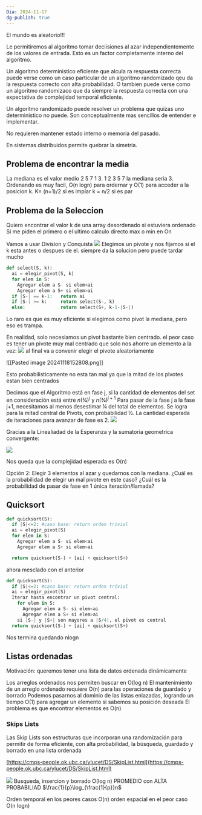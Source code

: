 ```yaml
---
Dia: 2024-11-17
dg-publish: true
---
```

El mundo es aleatorio!!!

Le permitiremos al algoritmo tomar deciisiones al azar independientemente de los valores de entrada. Esto es un factor completamente interno del algoritmo. 

Un algoritmo deterministico eficiente que alcula ra respuesta correcta puede verse como un caso particular de un algoritmo randomizado qeu da la respuesta correcto con alta probabilidad. 
O tambien puede verse como un algoritmo randomizaco que da siempre la respuesta correcta con una expectativa de complejidad temporal eficiente. 

Un algoritmo randomizado puede resolver un problema que quizas uno deterministico no puede. Son conceptualmente mas sencillos de entender e implementar. 

No requieren mantener estado interno o memoria del pasado. 

En sistemas distribuidos permite quebrar la simetria. 


## Problema de encontrar la media 
La mediana es el valor medio 
2 5 7 1 3. 1 2 3 5 7 la mediana seria 3. 
Ordenando es muy facil, O(n logn) para ordernar y O(1) para acceder a la posicion k. K=  (n+1)/2 si es impiar k = n/2 si es par 


## Problema de la Seleccion
Quiero encontrar el valor k de una array desordenado si estuviera ordenado
Si me piden el primero o el ultimo calculo directo max o min en On

Vamos a usar Division y Conquista 
**![](https://lh7-rt.googleusercontent.com/slidesz/AGV_vUeYBA2Flhm_uQpKAolYV8qTHIquaT-KKjzLeoqljKO9VNMH0EgHeTOH0I2uTNUJrZSqXBwykNECSFs3Yog2W4jzgYmWhIovNfJWggIegzW4-B2w8ZgL2IQYOec8mvzntBVxqMC8-FD3j1-yg9Vqsu1fkX8mWUMP=s2048?key=iRbwHtP-n_pIwaOn1yASjg)**
Elegimos un pivote y nos fijamos si el k esta antes o despues de el. 
siempre da la solucion pero puede tardar mucho
```python 
def select(S, k):
  ai = elegir_pivot(S, k)
  for elem in S:
    Agregar elem a S- si elem<ai
    Agregar elem a S+ si elem>ai
  if |S-| == k-1: 	return ai
  if |S-| >= k: 	return select(S-, k)
  else: 			return select(S+, k-1-|S-|)
  ```
Lo raro es que es muy eficiente si elegimos como pivot la mediana, pero eso es trampa. 

En realidad, solo necesiamos un pivot bastante bien centrado.
el peor caso es tener un pivote muy mal centrado que solo nos ahorre un elemento a la vez: 
**![](https://lh7-rt.googleusercontent.com/slidesz/AGV_vUcSajBtEAOCXulvcZHCbQkNCEWSgo8h0PeG9cRqCWvexoKmebkp4qylJEhYj6uAcReseaHF-NusCRIUFOT22r6DVJxDtKfJjz1D6pOXnBPVjVY99Yr8cPBvi549NmUmGbtRid0_pgswq994H2FaE0MyrsHn2LE=s2048?key=iRbwHtP-n_pIwaOn1yASjg)**
al final va a convenir elegir el pivote aleatoriamente

![[Pasted image 20241118152808.png]]

Esto probabilisticamente no esta tan mal ya que la mitad de los pivotes estan bien centrados


Decimos que el Algoritmo está en fase j, si la cantidad de elementos del set en consideración está entre $n(¾)^j$ y $n(¾)^{j+1}$
Para pasar de la fase j a la fase j+1, necesitamos al menos desestimar ¼ del total de elementos. Se logra para la mitad central de Pivots, con probabilidad ½.
La cantidad esperada de iteraciones para avanzar de fase es 2.
**![](https://lh7-rt.googleusercontent.com/slidesz/AGV_vUd2BLVJ30s8bOSxrDRJI56yo-CT-M6FCknsWdE7cbPaWCGKddSigRCgZt0Tkb4V4uZFyL51t54cwz8FDDlOkZTmmyrrUPz2bvrqVDIX2t3PGCvCpD8idzg3sRNaKh2SHffVDO5jeCYZJqmb30SVGMhUb2xE_05J=s2048?key=iRbwHtP-n_pIwaOn1yASjg)**

Gracias a la Linealiadad de la Esperanza y la sumatoria geometrica convergente: 

**![](https://lh7-rt.googleusercontent.com/slidesz/AGV_vUfUdahWWFo7MAhtXfX5xAa8yuM0mEsn0UeEQykmM_ehi00A4OXB2Qeq1GCqKb9KoPu6hao1mH4f6wcYlbhO5LOihQ5uaV2Yh5OXQbeTxsxSuxX165rz6ZJBOBiyTXcdBt8Y6DvpbU7UyDW-YI5pdHKAZSLrqpbJ=s2048?key=iRbwHtP-n_pIwaOn1yASjg)**

Nos queda que la complejidad esperada es O(n)


Opción 2: Elegir 3 elementos al azar y quedarnos con la mediana. 
¿Cuál es la probabilidad de elegir un mal pivote en este caso? ¿Cuál es la probabilidad de pasar de fase en 1 única iteración/llamada?


## Quicksort

```python 
def quicksort(S):
  if |S|<=2: #caso base: return orden trivial
  ai = elegir_pivot(S)
  for elem in S:
    Agregar elem a S- si elem<ai
    Agregar elem a S+ si elem>ai

  return quicksort(S-) + [ai] + quicksort(S+)
```

ahora mesclado con el anterior

```python 
def quicksort(S):
  if |S|<=2: #caso base: return orden trivial
  ai = elegir_pivot(S)
  Iterar hasta encontrar un pivot central:
    for elem in S:
      Agregar elem a S- si elem<ai
      Agregar elem a S+ si elem>ai
    si |S-| y |S+| son mayores a |S/4|, el pivot es central
  return quicksort(S-) + [ai] + quicksort(S+)
```

Nos termina quedando nlogn


## Listas ordenadas 
Motivación: queremos tener una lista de datos ordenada dinámicamente

Los arreglos ordenados nos permiten buscar en O(log n)
El mantenimiento de un arreglo ordenado requiere O(n) para las operaciones de guardado y borrado
Podemos pasarnos al dominio de las listas enlazadas, logrando un tiempo O(1) para agregar un elemento si sabemos su posición deseada
El problema es que encontrar elementos es O(n)

### Skips Lists
Las Skip Lists son estructuras que incorporan una randomización para permitir de forma eficiente, con alta probabilidad, la búsqueda, guardado y borrado en una lista ordenada

[https://cmps-people.ok.ubc.ca/ylucet/DS/SkipList.html](https://cmps-people.ok.ubc.ca/ylucet/DS/SkipList.html)


**![](https://lh7-rt.googleusercontent.com/slidesz/AGV_vUckv3VP-aiNUTMwY-tUtuUe-mTiPI7z6H8KTzx0o5bJ439BjH03ox0C8DWRN5rQ4-eu7God--8wRwzMlVW6f4LHhwp25tcDPH4NyWXG7QIjEkAgCbt-SWv533aVKrj7a9TYn7xKhCA9yFud1kvA-UrwTEHWzcyJ=s2048?key=iRbwHtP-n_pIwaOn1yASjg)**
Busqueda, insercion y borrado O(log n) PROMEDIO con ALTA PROBABILIAD $\frac{1}{p}\log_{\frac{1}{p}}n$

Orden temporal en los peores casos O(n) orden espacial en el peor caso O(n logn)